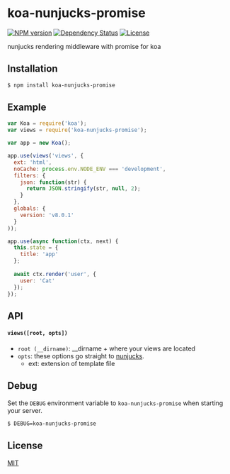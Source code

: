 # koa-nunjucks-promise

[![NPM version][npm-image]][npm-url]
[![Dependency Status][david-image]][david-url]
[![License][license-image]][license-url]

nunjucks rendering middleware with promise for koa

## Installation

``` bash
$ npm install koa-nunjucks-promise
```

## Example

``` js
var Koa = require('koa');
var views = require('koa-nunjucks-promise');

var app = new Koa();

app.use(views('views', {
  ext: 'html',
  noCache: process.env.NODE_ENV === 'development',
  filters: {
    json: function(str) {
      return JSON.stringify(str, null, 2);
    }
  },
  globals: {
    version: 'v8.0.1'
  }
));

app.use(async function(ctx, next) {
  this.state = {
    title: 'app'
  };
  
  await ctx.render('user', {
    user: 'Cat'
  });
});
```

## API

#### `views([root, opts])`

* `root (__dirname)`: __dirname + where your views are located
* `opts`: these options go straight to [nunjucks](https://mozilla.github.io/nunjucks/api.html).
  - ext: extension of template file

## Debug

Set the `DEBUG` environment variable to `koa-nunjucks-promise` when starting your server.

``` bash
$ DEBUG=koa-nunjucks-promise
```

## License

[MIT](./LICENSE)

[npm-image]: https://img.shields.io/npm/v/koa-nunjucks-promise.svg?style=flat-square
[npm-url]: https://npmjs.org/package/koa-nunjucks-promise
[david-image]: http://img.shields.io/david/hanai/koa-nunjucks-promise.svg?style=flat-square
[david-url]: https://david-dm.org/hanai/koa-nunjucks-promise
[license-image]: http://img.shields.io/npm/l/koa-nunjucks-promise.svg?style=flat-square
[license-url]: ./LICENSE